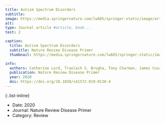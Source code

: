 ```yaml
---
title: Autism Spectrum Disorders
subtitle: 
image: https://media.springernature.com/lw685/springer-static/image/art%3A10.1038%2Fs41572-019-0138-4/MediaObjects/41572_2019_138_Fig1_HTML.png
alt: 
type: Journal article #article, book...
test: 2

caption:
  title: Autism Spectrum Disorders
  subtitle: Nature Review Disease Primer
  thumbnail: https://media.springernature.com/lw685/springer-static/image/art%3A10.1038%2Fs41572-019-0138-4/MediaObjects/41572_2019_138_Fig1_HTML.png

info:
  authors: Catherine Lord, Traolach S. Brugha, Tony Charman, James Cusack, Guillaume Dumas, Thomas Frazier, Emily J. H. Jones, Rebecca M. Jones, Andrew Pickles, Matthew W. State, Julie Lounds Taylor & Jeremy Veenstra-VanderWeele
  publication: Nature Review Disease Primer
  year: 2020
  doi: https://doi.org/10.1038/s41572-019-0138-4
---
```


{:.list-inline} 
- Date: 2020
- Journal: Nature Review Disease Primer
- Category: Review